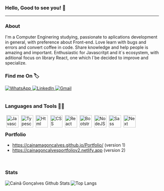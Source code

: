 ### Hello, Good to see you! 👋

---

### About

<p> I'm a Computer Enginering studying, passionate to aplications development in general, with preference about Front-end. Love learn with bugs and errors and convert coffee in code. Share knowledge and help people is amazing and important. Enthusiastic for Javascritpt and it´s ecosystem, with aditional focus on library React, one which I´be decided to improve and specialize. </p>


### Find me On 🏷

<div>  
  <a href="https://wa.me/send?phone=5512981591418" target="_blank">
    <img src="https://img.shields.io/badge/WhatsApp-25D366?style=for-the-badge&logo=whatsapp&logoColor=white" alt="WhatsApp" title="WhatsApp" />
  </a>
  
  <a href="https://www.linkedin.com/in/cainã-gonçalves/" target="_blank">
    <img src="https://img.shields.io/badge/LinkedIn-0077B5?style=for-the-badge&logo=linkedin&logoColor=white" alt="LinkedIn" title="LinkedIn" />
  </a>
  
  <a href="mailto:moaraadrean@gmail.com" target="_blank">
    <img src="https://img.shields.io/badge/LinkedIn-0077B5?style=for-the-badge&logo=gmail&logoColor=white" alt="Gmail" title="Gmail" />
  </a>
</div>

<br />

### Languages and Tools 🔨🔧

<p align="center"> 

  <a href="https://devdocs.io/javascript/" target="blank"> <img align="left" alt="Javascript"     src="https://upload.wikimedia.org/wikipedia/commons/thumb/9/99/Unofficial_JavaScript_logo_2.svg/480px-Unofficial_JavaScript_logo_2.svg.png" height="40" style="vertical-align:top; margin:4px"> </a>

  <a href="https://www.typescriptlang.org/docs/" target="blank"> <img align="left" alt="Typescript" src="https://files.passeidireto.com/0b37cd1c-d325-4981-a7de-b7c2a655afaa/0b37cd1c-d325-4981-a7de-b7c2a655afaa.png" height="40" style="vertical-align:top; margin:4px"> </a>

  <a href="https://developer.mozilla.org/pt-BR/docs/Web/HTML" target="blank"> <img align="left" alt="Html" src="https://cdn.pixabay.com/photo/2017/08/05/11/16/logo-2582748_1280.png" height="40" style="vertical-align:top; margin:4px"> </a>

  <a href="https://developer.mozilla.org/pt-BR/docs/Web/CSS" target="blank"> <img align="left" alt="CSS" src="https://cdn.pixabay.com/photo/2017/08/05/11/16/logo-2582747_1280.png" height="40" style="vertical-align:top; margin:4px"> </a>

  <a href="https://pt-br.reactjs.org" target="blank"> <img align="left" alt="React" src="https://cdn4.iconfinder.com/data/icons/logos-3/600/React.js_logo-512.png" height="40" style="vertical-align:top; margin:4px"> </a>

  <a href="https://getbootstrap.com" target="blank"> <img align="left" alt="Bootstrap" src="https://img.icons8.com/color/452/bootstrap.png" height="40" style="vertical-align:top; margin:4px"  > </a>

  <a href="https://nodejs.org/en/" target="blank"> <img align="left" alt="NodeJS" src="https://cdn3.iconfinder.com/data/icons/popular-services-brands/512/node-512.png" height="40"      style="vertical-align:top; margin:4px"> </a>
  
  <a href="https://sass-lang.com" target="blank"> <img align="left" alt="Sass" src="https://img.icons8.com/color/452/sass-avatar.png" height="40" style="vertical-align:top; margin:4px"> </a>
  
  <a href="https://nextjs.org" target="blank"> <img align="left" alt="Next" src="https://iconape.com/wp-content/files/gm/82643/svg/next-js.svg" height="40" style="vertical-align:top; margin:4px"> </a>
   
</p>

<br />
<br />

### Portfolio
  
  - https://cainamagoncalves.github.io/Portfolio/ (version 1)
  - https://cainagoncalvesportfoliov2.netlify.app (version 2)

<br />

### Stats

<img align="left" alt="Cainã Gonçalves Github Stats" src="https://github-readme-stats.vercel.app/api?username=cainamagoncalves&show_icons=true&hide_border=true&yheme=tokyonight" />
<img align="left" alt="Top Langs" src="https://github-readme-stats.vercel.app/api/top-langs/?username=cainamagoncalves&theme=tokyonight" />

<br />
<br />
